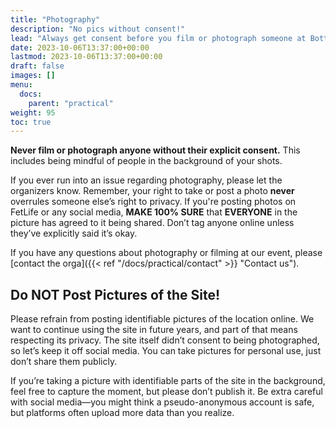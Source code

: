 ```yaml
---
title: "Photography"
description: "No pics without consent!"
lead: "Always get consent before you film or photograph someone at Bottoms Up!."
date: 2023-10-06T13:37:00+00:00
lastmod: 2023-10-06T13:37:00+00:00
draft: false
images: []
menu: 
  docs:
    parent: "practical"
weight: 95
toc: true
---
```


**Never film or photograph anyone without their explicit consent.** This includes being mindful of people in the background of your shots.

If you ever run into an issue regarding photography, please let the organizers know. Remember, your right to take or post a photo **never** overrules someone else’s right to privacy. If you're posting photos on FetLife or any social media, **MAKE 100% SURE** that **EVERYONE** in the picture has agreed to it being shared. Don’t tag anyone online unless they’ve explicitly said it’s okay.

If you have any questions about photography or filming at our event, please [contact the orga]({{< ref "/docs/practical/contact" >}} "Contact us").

## Do NOT Post Pictures of the Site!

Please refrain from posting identifiable pictures of the location online. We want to continue using the site in future years, and part of that means respecting its privacy. The site itself didn’t consent to being photographed, so let’s keep it off social media. You can take pictures for personal use, just don’t share them publicly.

If you’re taking a picture with identifiable parts of the site in the background, feel free to capture the moment, but please don’t publish it. Be extra careful with social media—you might think a pseudo-anonymous account is safe, but platforms often upload more data than you realize.

